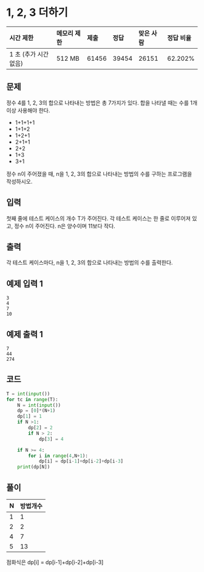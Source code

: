 # 1, 2, 3 더하기

| 시간 제한             | 메모리 제한 | 제출  | 정답  | 맞은 사람 | 정답 비율 |
| :-------------------- | :---------- | :---- | :---- | :-------- | :-------- |
| 1 초 (추가 시간 없음) | 512 MB      | 61456 | 39454 | 26151     | 62.202%   |

## 문제

정수 4를 1, 2, 3의 합으로 나타내는 방법은 총 7가지가 있다. 합을 나타낼 때는 수를 1개 이상 사용해야 한다.

- 1+1+1+1
- 1+1+2
- 1+2+1
- 2+1+1
- 2+2
- 1+3
- 3+1

정수 n이 주어졌을 때, n을 1, 2, 3의 합으로 나타내는 방법의 수를 구하는 프로그램을 작성하시오.

## 입력

첫째 줄에 테스트 케이스의 개수 T가 주어진다. 각 테스트 케이스는 한 줄로 이루어져 있고, 정수 n이 주어진다. n은 양수이며 11보다 작다.

## 출력

각 테스트 케이스마다, n을 1, 2, 3의 합으로 나타내는 방법의 수를 출력한다.

## 예제 입력 1 

```
3
4
7
10
```

## 예제 출력 1 

```
7
44
274
```

## 코드

```python
T = int(input())
for tc in range(T):
    N = int(input())
    dp = [0]*(N+1)
    dp[1] = 1
    if N >1:
        dp[2] = 2
        if N > 2:
            dp[3] = 4

    if N >= 4:
        for i in range(4,N+1):
            dp[i] = dp[i-1]+dp[i-2]+dp[i-3]
    print(dp[N])
```

## 풀이

| N    | 방법개수 |
| ---- | -------- |
| 1    | 1        |
| 2    | 2        |
| 4    | 7        |
| 5    | 13       |

점화식은 dp[i] = dp[i-1]+dp[i-2]+dp[i-3]

